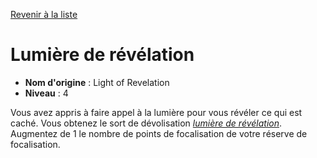[Revenir à la liste](..)

# Lumière de révélation

 * **Nom d'origine** : Light of Revelation
 * **Niveau** : 4


<p><span id="ctl00_MainContent_DetailedOutput">Vous avez appris à faire appel à la lumière pour vous révéler ce qui est caché. Vous obtenez le sort de dévolisation <a href="https://2e.aonprd.com/Spells.aspx?ID=557"><em>lumière de révélation</em></a>. Augmentez de 1 le nombre de points de focalisation de votre réserve de focalisation.&nbsp;</span></p>